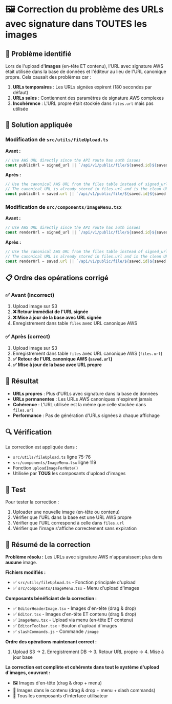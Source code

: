 # 🖼️ Correction du problème des URLs avec signature dans TOUTES les images

## 🐛 Problème identifié

Lors de l'upload d'**images** (en-tête ET contenu), l'URL avec signature AWS était utilisée dans la base de données et l'éditeur au lieu de l'URL canonique propre. Cela causait des problèmes car :

1. **URLs temporaires** : Les URLs signées expirent (180 secondes par défaut)
2. **URLs sales** : Contiennent des paramètres de signature AWS complexes
3. **Incohérence** : L'URL propre était stockée dans `files.url` mais pas utilisée

## 🔧 Solution appliquée

### Modification de `src/utils/fileUpload.ts`

**Avant :**
```typescript
// Use AWS URL directly since the API route has auth issues
const publicUrl = signed_url || `/api/v1/public/file/${saved.id}${saved.etag ? `?v=${saved.etag}` : ''}`;
```

**Après :**
```typescript
// Use the canonical AWS URL from the files table instead of signed_url
// The canonical URL is already stored in files.url and is the clean URL we want
const publicUrl = saved.url || `/api/v1/public/file/${saved.id}${saved.etag ? `?v=${saved.etag}` : ''}`;
```

### Modification de `src/components/ImageMenu.tsx`

**Avant :**
```typescript
// Use AWS URL directly since the API route has auth issues
const renderUrl = signed_url || `/api/v1/public/file/${saved.id}${saved.etag ? `?v=${saved.etag}` : ''}`;
```

**Après :**
```typescript
// Use the canonical AWS URL from the files table instead of signed_url
// The canonical URL is already stored in files.url and is the clean URL we want
const renderUrl = saved.url || `/api/v1/public/file/${saved.id}${saved.etag ? `?v=${saved.etag}` : ''}`;
```

## 📋 Ordre des opérations corrigé

### ✅ Avant (incorrect)
1. Upload image sur S3
2. **❌ Retour immédiat de l'URL signée**
3. **❌ Mise à jour de la base avec URL signée**
4. Enregistrement dans table `files` avec URL canonique AWS

### ✅ Après (correct)
1. Upload image sur S3
2. Enregistrement dans table `files` avec URL canonique AWS (`files.url`)
3. **✅ Retour de l'URL canonique AWS (`saved.url`)**
4. **✅ Mise à jour de la base avec URL propre**

## 🎯 Résultat

- **URLs propres** : Plus d'URLs avec signature dans la base de données
- **URLs permanentes** : Les URLs AWS canoniques n'expirent jamais
- **Cohérence** : L'URL utilisée est la même que celle stockée dans `files.url`
- **Performance** : Pas de génération d'URLs signées à chaque affichage

## 🔍 Vérification

La correction est appliquée dans :
- `src/utils/fileUpload.ts` ligne 75-76
- `src/components/ImageMenu.tsx` ligne 119
- Fonction `uploadImageForNote()`
- Utilisée par **TOUS** les composants d'upload d'images

## 🧪 Test

Pour tester la correction :
1. Uploader une nouvelle image (en-tête ou contenu)
2. Vérifier que l'URL dans la base est une URL AWS propre
3. Vérifier que l'URL correspond à celle dans `files.url`
4. Vérifier que l'image s'affiche correctement sans expiration

## 🎉 Résumé de la correction

**Problème résolu :** Les URLs avec signature AWS n'apparaissent plus dans **aucune** image.

**Fichiers modifiés :**
- ✅ `src/utils/fileUpload.ts` - Fonction principale d'upload
- ✅ `src/components/ImageMenu.tsx` - Menu d'upload d'images

**Composants bénéficiant de la correction :**
- ✅ `EditorHeaderImage.tsx` - Images d'en-tête (drag & drop)
- ✅ `Editor.tsx` - Images d'en-tête ET contenu (drag & drop)
- ✅ `ImageMenu.tsx` - Upload via menu (en-tête ET contenu)
- ✅ `EditorToolbar.tsx` - Bouton d'upload d'images
- ✅ `slashCommands.js` - Commande `/image`

**Ordre des opérations maintenant correct :**
1. Upload S3 → 2. Enregistrement DB → 3. Retour URL propre → 4. Mise à jour base

**La correction est complète et cohérente dans tout le système d'upload d'images, couvrant :**
- 🖼️ Images d'en-tête (drag & drop + menu)
- 📝 Images dans le contenu (drag & drop + menu + slash commands)
- 🔧 Tous les composants d'interface utilisateur 